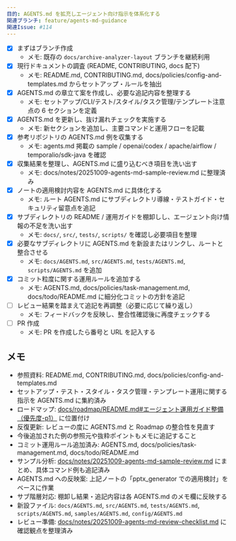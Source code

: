 ```yaml
---
目的: AGENTS.md を拡充しエージェント向け指示を体系化する
関連ブランチ: feature/agents-md-guidance
関連Issue: #114
---
```


- [x] まずはブランチ作成
  - メモ: 既存の `docs/archive-analyzer-layout` ブランチを継続利用
- [x] 現行ドキュメントの調査 (README, CONTRIBUTING, docs 配下)
  - メモ: README.md, CONTRIBUTING.md, docs/policies/config-and-templates.md からセットアップ・ルールを抽出
- [x] AGENTS.md の章立て案を作成し、必要な追記内容を整理する
  - メモ: セットアップ/CLI/テスト/スタイル/タスク管理/テンプレート注意点の 6 セクションを定義
- [x] AGENTS.md を更新し、抜け漏れチェックを実施する
  - メモ: 新セクションを追加し、主要コマンドと運用フローを記載
- [x] 参考リポジトリの AGENTS.md 例を収集する
  - メモ: agents.md 掲載の sample / openai/codex / apache/airflow / temporalio/sdk-java を確認
- [x] 収集結果を整理し、AGENTS.md に盛り込むべき項目を洗い出す
  - メモ: docs/notes/20251009-agents-md-sample-review.md に整理済み
- [x] ノートの適用検討内容を AGENTS.md に具体化する
  - メモ: ルート AGENTS.md にサブディレクトリ導線・テストガイド・セキュリティ留意点を追記
- [x] サブディレクトリの README / 運用ガイドを棚卸しし、エージェント向け情報の不足を洗い出す
  - メモ: `docs/`, `src/`, `tests/`, `scripts/` を確認し必要項目を整理
- [x] 必要なサブディレクトリに AGENTS.md を新設またはリンクし、ルートと整合させる
  - メモ: `docs/AGENTS.md`, `src/AGENTS.md`, `tests/AGENTS.md`, `scripts/AGENTS.md` を追加
- [x] コミット粒度に関する運用ルールを追加する
  - メモ: AGENTS.md, docs/policies/task-management.md, docs/todo/README.md に細分化コミットの方針を追記
- [ ] レビュー結果を踏まえて追記を再調整（必要に応じて繰り返し）
  - メモ: フィードバックを反映し、整合性確認後に再度チェックする
- [ ] PR 作成
  - メモ: PR を作成したら番号と URL を記入する

## メモ
- 参照資料: README.md, CONTRIBUTING.md, docs/policies/config-and-templates.md
- セットアップ・テスト・スタイル・タスク管理・テンプレート運用に関する指示を AGENTS.md に集約済み
- ロードマップ: [docs/roadmap/README.md#エージェント運用ガイド整備（優先度-p1）](../roadmap/README.md#エージェント運用ガイド整備（優先度-p1）) に位置付け
- 反復更新: レビューの度に AGENTS.md と Roadmap の整合性を見直す
- 今後追加された例の参照元や抜粋ポイントもメモに追記すること
- コミット運用ルール追加済み: AGENTS.md, docs/policies/task-management.md, docs/todo/README.md
- サンプル分析: [docs/notes/20251009-agents-md-sample-review.md](../notes/20251009-agents-md-sample-review.md) にまとめ、具体コマンド例も追記済み
- AGENTS.md への反映案: 上記ノートの「pptx_generator での適用検討」をベースに作業
- サブ階層対応: 棚卸し結果・追記内容は各 AGENTS.md のメモ欄に反映する
- 新設ファイル: `docs/AGENTS.md`, `src/AGENTS.md`, `tests/AGENTS.md`, `scripts/AGENTS.md`, `samples/AGENTS.md`, `config/AGENTS.md`
- レビュー準備: [docs/notes/20251009-agents-md-review-checklist.md](../notes/20251009-agents-md-review-checklist.md) に確認観点を整理済み
